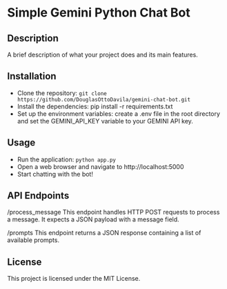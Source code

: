 # Simple Gemini Python Chat Bot #
## Description ##
A brief description of what your project does and its main features.

## Installation ##
- Clone the repository: `git clone https://github.com/DouglasOttoDavila/gemini-chat-bot.git`
- Install the dependencies: pip install -r requirements.txt
- Set up the environment variables: create a .env file in the root directory and set the GEMINI_API_KEY variable to your GEMINI API key.

## Usage ##
- Run the application: `python app.py`
- Open a web browser and navigate to http://localhost:5000
- Start chatting with the bot!

## API Endpoints ##
/process_message
This endpoint handles HTTP POST requests to process a message. It expects a JSON payload with a message field.

/prompts
This endpoint returns a JSON response containing a list of available prompts.

## License ##
This project is licensed under the MIT License.
